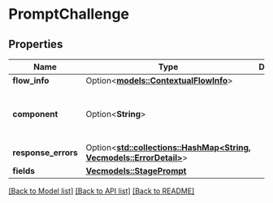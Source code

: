 # PromptChallenge

## Properties

Name | Type | Description | Notes
------------ | ------------- | ------------- | -------------
**flow_info** | Option<[**models::ContextualFlowInfo**](ContextualFlowInfo.md)> |  | [optional]
**component** | Option<**String**> |  | [optional][default to ak-stage-prompt]
**response_errors** | Option<[**std::collections::HashMap<String, Vec<models::ErrorDetail>>**](Vec.md)> |  | [optional]
**fields** | [**Vec<models::StagePrompt>**](StagePrompt.md) |  | 

[[Back to Model list]](../README.md#documentation-for-models) [[Back to API list]](../README.md#documentation-for-api-endpoints) [[Back to README]](../README.md)


